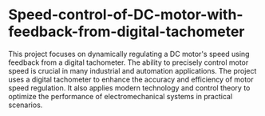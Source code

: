 # Speed-control-of-DC-motor-with-feedback-from-digital-tachometer
This project focuses on dynamically regulating a DC motor's speed using feedback from a digital tachometer.
The ability to precisely control motor speed is crucial in many industrial and automation applications. The project uses a digital tachometer to enhance the accuracy and efficiency of motor speed regulation. It also applies modern technology and control theory to optimize the performance of electromechanical systems in practical scenarios.
